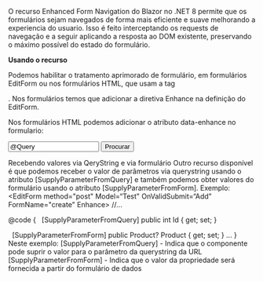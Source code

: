 O recurso Enhanced Form Navigation do Blazor no .NET 8 permite que os formulários sejam navegados de forma mais eficiente e suave melhorando a experiencia do usuario. 
Isso é feito interceptando os requests de navegação e a seguir aplicando a resposta ao DOM existente, preservando o máximo possível do estado do formulário.

**Usando o recurso**

Podemos habilitar o tratamento aprimorado de formulário, em formulários EditForm ou nos formulários HTML, que usam a tag <form>.
Nos formulários <EditForm> temos que adicionar a diretiva Enhance na definição do EditForm.

<EditForm method="post" Model="Product" OnValidSubmit="AddProduct" FormName="create" Enhance>

Nos formulários HTML podemos adicionar o atributo data-enhance no formulario:

<form data-enhance>
    <input name="query" placeholder="Procurar" value="@Query" />
    <button>Procurar</button>
</form>

Recebendo valores via QeryString e via formulário
Outro recurso disponível é que podemos receber o valor de parâmetros via querystring usando o atributo [SupplyParameterFromQuery] e também podemos obter valores do formulário usando  o atributo [SupplyParameterFromForm].
Exemplo:
   <EditForm method="post" Model=“Test" OnValidSubmit=“Add" FormName="create" Enhance>
        //... 
  </EditForm>

@code {
    [SupplyParameterFromQuery]
    public int Id { get; set; }

    [SupplyParameterFromForm]
    public Product? Product { get; set; }
  ...
}
Neste exemplo:
[SupplyParameterFromQuery] - Indica que o componente pode suprir o valor para o parâmetro da querystring da URL 
[SupplyParameterFromForm] - Indica que o valor da propriedade será fornecida a partir do formulário de dados 
